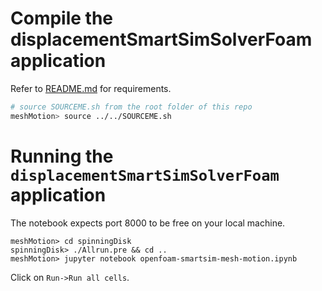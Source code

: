 # Compile the displacementSmartSimSolverFoam application 

Refer to [README.md](/README.md) for requirements.

```bash
# source SOURCEME.sh from the root folder of this repo
meshMotion> source ../../SOURCEME.sh
```

# Running the `displacementSmartSimSolverFoam` application

The notebook expects port 8000 to be free on your local machine.

```
meshMotion> cd spinningDisk 
spinningDisk> ./Allrun.pre && cd .. 
meshMotion> jupyter notebook openfoam-smartsim-mesh-motion.ipynb
```

Click on `Run->Run all cells`.
